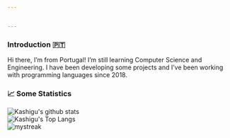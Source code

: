```yaml
---


---
```


<h3 id="introduction-🇵🇹">Introduction 🇵🇹</h3>
<p>Hi there, I’m from Portugal! I’m still learning Computer Science and Engineering. I have been developing some projects and I’ve been working with programming languages since 2018.</p>
<h3 id="📈-some-statistics">📈 Some Statistics</h3>
<p><img src="https://github-readme-stats.vercel.app/api?username=Kashigu&amp;show_icons=true&amp;theme=tokyonight" alt="Kashigu's github stats"><br>
<img src="https://github-readme-stats.vercel.app/api/top-langs/?username=Kashigu&amp;theme=tokyonight&amp;layout=compact" alt="Kashigu's Top Langs"><br>
<img src="https://github-readme-streak-stats.herokuapp.com/?user=Kashigu&amp;theme=tokyonight" alt="mystreak"></p>

